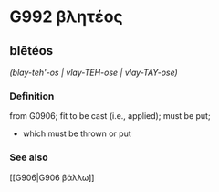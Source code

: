# G992 βλητέος

## blētéos

_(blay-teh'-os | vlay-TEH-ose | vlay-TAY-ose)_

### Definition

from G0906; fit to be cast (i.e., applied); must be put; 

- which must be thrown or put

### See also

[[G906|G906 βάλλω]]
